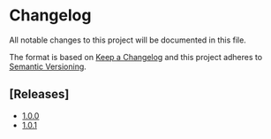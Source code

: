 # Changelog
All notable changes to this project will be documented in this file.

The format is based on [Keep a Changelog](http://keepachangelog.com/)
and this project adheres to [Semantic Versioning](http://semver.org/).

## [Releases]
- [1.0.0](https://github.com/MusheAbdulHakim/gohighlevel-php-sdk/releases/tag/1.0.0)
- [1.0.1](https://github.com/MusheAbdulHakim/gohighlevel-php-sdk/releases/tag/1.0.1)
